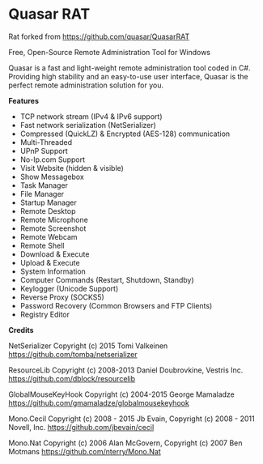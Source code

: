 # Quasar RAT
Rat forked from https://github.com/quasar/QuasarRAT

Free, Open-Source Remote Administration Tool for Windows

Quasar is a fast and light-weight remote administration tool coded in C#. Providing high stability and an easy-to-use user interface, Quasar is the perfect remote administration solution for you.

<b>Features</b>

* TCP network stream (IPv4 & IPv6 support)
* Fast network serialization (NetSerializer)
* Compressed (QuickLZ) & Encrypted (AES-128) communication
* Multi-Threaded
* UPnP Support
* No-Ip.com Support
* Visit Website (hidden & visible)
* Show Messagebox
* Task Manager
* File Manager
* Startup Manager
* Remote Desktop
* Remote Microphone
* Remote Screenshot
* Remote Webcam
* Remote Shell
* Download & Execute
* Upload & Execute
* System Information
* Computer Commands (Restart, Shutdown, Standby)
* Keylogger (Unicode Support)
* Reverse Proxy (SOCKS5)
* Password Recovery (Common Browsers and FTP Clients)
* Registry Editor

<b>Credits</b>

NetSerializer
Copyright (c) 2015 Tomi Valkeinen
https://github.com/tomba/netserializer

ResourceLib
Copyright (c) 2008-2013 Daniel Doubrovkine, Vestris Inc.
https://github.com/dblock/resourcelib

GlobalMouseKeyHook
Copyright (c) 2004-2015 George Mamaladze
https://github.com/gmamaladze/globalmousekeyhook

Mono.Cecil
Copyright (c) 2008 - 2015 Jb Evain, Copyright (c) 2008 - 2011 Novell, Inc.
https://github.com/jbevain/cecil

Mono.Nat
Copyright (c) 2006 Alan McGovern, Copyright (c) 2007 Ben Motmans
https://github.com/nterry/Mono.Nat
